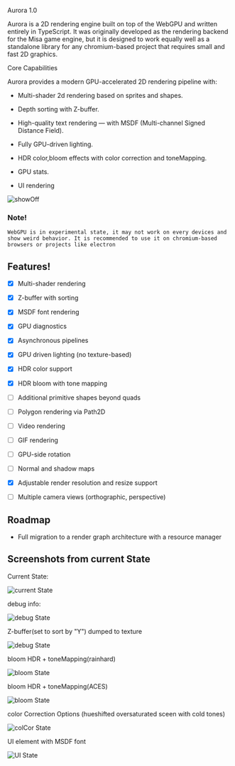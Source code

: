 Aurora 1.0

Aurora is a 2D rendering engine built on top of the WebGPU and written entirely in TypeScript.
It was originally developed as the rendering backend for the Misa game engine, but it is designed to work equally well as a standalone library for any chromium-based project that requires small and fast 2D graphics.

Core Capabilities

Aurora provides a modern GPU-accelerated 2D rendering pipeline with:

- Multi-shader 2d rendering based on sprites and shapes.

- Depth sorting with Z-buffer.

- High-quality text rendering — with MSDF (Multi-channel Signed Distance Field).

- Fully GPU-driven lighting.

- HDR color,bloom effects with color correction and toneMapping.

- GPU stats.

- UI rendering

![showOff](/public/current.png)

### Note!

    WebGPU is in experimental state, it may not work on every devices and show weird behavior. It is recommended to use it on chromium-based browsers or projects like electron

## Features!

- [x] Multi-shader rendering

- [x] Z-buffer with sorting

- [x] MSDF font rendering

- [x] GPU diagnostics

- [x] Asynchronous pipelines

- [x] GPU driven lighting (no texture-based)

- [x] HDR color support

- [x] HDR bloom with tone mapping

- [ ] Additional primitive shapes beyond quads

- [ ] Polygon rendering via Path2D

- [ ] Video rendering

- [ ] GIF rendering

- [ ] GPU-side rotation

- [ ] Normal and shadow maps

- [x] Adjustable render resolution and resize support

- [ ] Multiple camera views (orthographic, perspective)

## Roadmap

- Full migration to a render graph architecture with a resource manager

## Screenshots from current State

Current State:

![current State](/public/main.png)

debug info:

![debug State](/public/debug.png)

Z-buffer(set to sort by "Y") dumped to texture

![debug State](/public/zBuffer.png)

bloom HDR + toneMapping(rainhard)

![bloom State](/public/bloom-rainhard.png)

bloom HDR + toneMapping(ACES)

![bloom State](/public/bloom-aces.png)

color Correction Options (hueshifted oversaturated sceen with cold tones)

![colCor State](/public/colCor.png)

UI element with MSDF font

![UI State](/public/ui.png)
